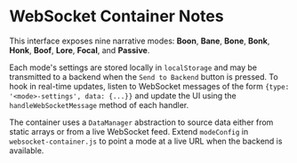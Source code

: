 # WebSocket Container Notes

This interface exposes nine narrative modes: **Boon**, **Bane**, **Bone**, **Bonk**, **Honk**, **Boof**, **Lore**, **Focal**, and **Passive**.

Each mode's settings are stored locally in `localStorage` and may be transmitted to a backend when the `Send to Backend` button is pressed. To hook in real-time updates, listen to WebSocket messages of the form `{type: '<mode>-settings', data: {...}}` and update the UI using the `handleWebSocketMessage` method of each handler.

The container uses a `DataManager` abstraction to source data either from static arrays or from a live WebSocket feed. Extend `modeConfig` in `websocket-container.js` to point a mode at a live URL when the backend is available.
